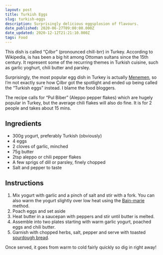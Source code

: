 ```yaml
---
layout: post
title: Turkish Eggs
slug: turkish-eggs
description: Surprisingly delicious eggsplosion of flavours.
date_published: 2020-06-27T09:00:00.000Z
date_updated: 2020-12-12T21:21:10.000Z
tags: Food
---
```


This dish is called “Çılbır” (pronounced chill-brr) in Turkey. According to Wikipedia, is has been a big hit among Ottoman sultans since the 15th century. It represent some of the recurring themes in Turkish cuisine, such as garlic yoghurt, chili butter and parsley.

Surprisingly, the most popular egg dish in Turkey is actually [Menemen](<https://en.wikipedia.org/wiki/Menemen_(food)>), so I’m not exactly sure how Çılbır got the spotlight and ended up being called the “Turkish eggs” instead. I blame the food bloggers.

The recipe calls for “Pul Biber” (Aleppo pepper flakes) which are hugely popular in Turkey, but the average chili flakes will also do fine. It is for 2 people and takes about 15 mins.

## Ingredients

- 300g yogurt, preferably Turkish (obviously)
- 4 eggs
- 2 cloves of garlic, minched
- 75g butter
- 2tsp aleppo or chili pepper flakes
- A few sprigs of dill or parsley, finely chopped
- Salt and pepper to taste

## Instructions

1. Mix yogurt with garlic and a pinch of salt and stir with a fork. You can also warm the yogurt slightly over low heat using the [Bain-marie](https://en.wikipedia.org/wiki/Bain-marie) method.
2. Poach eggs and set aside
3. Heat butter in a saucepan with peppers and stir until butter is melted.
4. Assemble into two plates starting with warm garlic yogurt, poached eggs and chili butter.
5. Garnish with chopped herbs, salt, pepper and serve with toasted [sourdough bread](__GHOST_URL__/sourdough-bread-guide/).

Once served, it goes from warm to cold fairly quickly so dig in right away!
